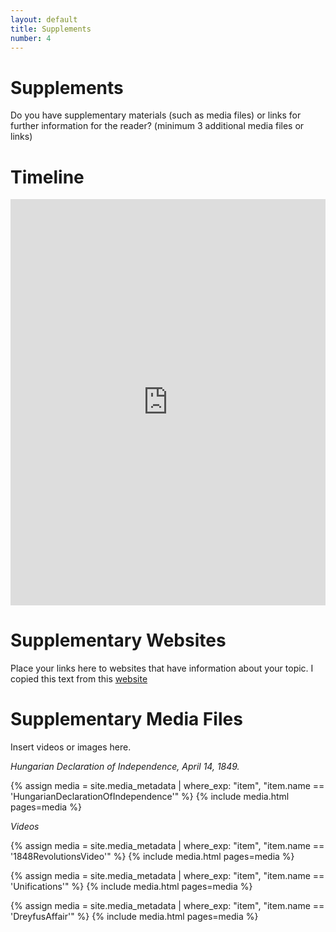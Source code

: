 ```yaml
---
layout: default
title: Supplements
number: 4
---
```


# Supplements

Do you have supplementary materials (such as media files) or links for further information for the reader? (minimum 3 additional media files or links)

# Timeline

<iframe src='https://cdn.knightlab.com/libs/timeline3/latest/embed/index.html?source=1KgAZAHQakArenVVkXmVzurk0hmcpfSpfU_IpufMWhMw&font=Default&lang=en&initial_zoom=2&height=650' width='100%' height='650' webkitallowfullscreen mozallowfullscreen allowfullscreen frameborder='0'></iframe>

# Supplementary Websites

Place your links here to websites that have information about your topic.
I copied this text from this [website](https://www.lipsum.com/feed/html) 

# Supplementary Media Files

Insert videos or images here.

*Hungarian Declaration of Independence, April 14, 1849.*

{% assign media = site.media_metadata | where_exp: "item", "item.name == 'HungarianDeclarationOfIndependence'" %} {% include media.html pages=media %}

*Videos*

{% assign media = site.media_metadata | where_exp: "item", "item.name == '1848RevolutionsVideo'" %} {% include media.html pages=media %}

{% assign media = site.media_metadata | where_exp: "item", "item.name == 'Unifications'" %} {% include media.html pages=media %}

{% assign media = site.media_metadata | where_exp: "item", "item.name == 'DreyfusAffair'" %} {% include media.html pages=media %}
